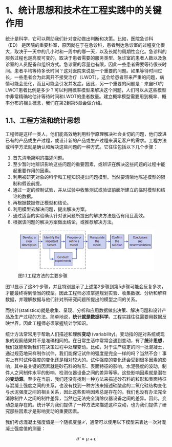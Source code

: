 # 1、统计思想和技术在工程实践中的关键作用

统计是科学，它可以帮助我们针对变动做出判断和决策。比如，医院急诊科 （ED） 是医院的重要科室，原因就在于在急诊科，患者到达急诊室的过程变化很大，取决于一天中的几小时和一周中的哪一天，以及长期的周期性变化。急诊科的服务过程也是高度可变的，取决于患者需要的服务类型、急诊室的患者人数以及急诊室的人员配备和组织方式。急诊室的容量也有限，因此一些患者需要等待很长时间。患者平均等待多长时间？这对医院来说是一个重要的问题。如果等待时间过长，一些患者会为此离开不接受治疗（LWOT）。这会给患者带来严重的问题，病情可能会恶化，而且可能会引发并发症。因此，另一个重要的问题是：来自ED的LWOT患者比例是多少？可以利用概率模型来解决这个问题，人们可以从这些模型中非常精确地估计等待时间和LWOT的患者数量。建立概率模型需要用到概率、概率分布的相关概念，我们在第2到第5章会做介绍。

## 1.1、工程方法和统计思想

工程师是这样一类人，他们能高效地利用科学原理解决社会关切的问题，他们改进已有的产品或生产过程，或设计新的产品或生产过程来满足客户的需求。工程方法或科学方法就是确认和解决这些问题的一种方式。它往往包括以下几个步骤：

1. 首先清晰简明的描述问题。
2. 至少暂时地辨识影响这些问题的重要因素，或辨识在解决这些问题的过程中能起重要作用的因素。
3. 利用被研究对象的科学和工程知识提出问题模型。当然要清晰地陈述模型的限制和假设前提。
4. 通过一定的控制试验，并从试验中收集测试或验证前面所建立的临时模型和结论的数据。
5. 再根据数据修正模型和结论。
6. 利用模型去解决问题，提出解决方案。
7. 通过适当的实验确认针对该问题所提出的解决方法是否有用且高效。
8. 根据该问题的解决方案做出结论，或推荐解决方法。

<figure>
  <img src="/images/fig1.1.png" opacity=0.6/>
  <figcaption>图1.1工程方法的主要步骤</figcaption>
</figure>

图1.1显示了这8个步骤，并且特别显示了上述第2步骤到第5步骤可能会反复多次，才能最终得到恰当的模型。因此工程师必须掌握规划实验、收集数据、分析和解释数据，并理解数据与他们针对所研究问题所提出的模型之间的关系。

而统计(statistics)就是收集、呈现、分析和应用数据做出决策、解决问题和设计产品及生产过程的方法。简单地说，**统计就是数据科学**。工程实践往往需要用数据反映世界，因此工程师必须掌握统计学知识。

统计方法常常用于帮助人们描述和理解**变动** (variability)。变动指的是对系统或现象的观察结果并不是准确相同的。在日常生活中常常会遇到变动，有了**统计思想**，我们就能帮助我们在决策过程中处理变动。比如，对于生产稳定的同一批混凝土，通过规范地采样制作试件，我们能保证试件的强度是完全一样的吗？当然不会！事实上有时试件强度的变化还是相对较大的。试件强度的变化还会受到很多因素的影响，其中最关键的因素就是砂石料的粒形、表面特征的影响，水泥强度的波动，制件人之间制件水平的影响、检测仪器设备之间的差异等等。这些影响因素就是潜在的**变动源**。至少在当前，我们还没有找到一种方法来描述砂石料的粒形和表面特征与混凝土强度之间的关系，也没有找到一种方法来描述硅酸盐的二氧化硅结构变化与水泥强度之间的相关关系，因此这些影响因素总是存在的。我们也没有办法完全消除制件人之间的制件差异，当然也无法完全消除仪器设备之间的差异。因此，变动总是存在的。统计学为我们提供了一种方法来描述这种变动，也为我们提供了研究那些因素才是影响变动的重要因素。

我们考虑混凝土强度值是一个随机变量$\mathcal{X}$，通常可以使用以下模型来表达一次对混凝土强度值的测量：

$$
\begin{equation}
\mathcal{X} = \mu + \epsilon
\end{equation}
$$
